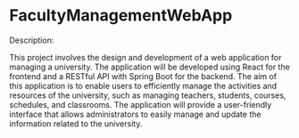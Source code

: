 # FacultyManagementWebApp

Description:

   This project involves the design and development of a web application for managing a university. The application will be developed using React for the frontend and a RESTful API with Spring Boot for the backend. The aim of this application is to enable users to efficiently manage the activities and resources of the university, such as managing teachers, students, courses, schedules, and classrooms. The application will provide a user-friendly interface that allows administrators to easily manage and update the information related to the university.
